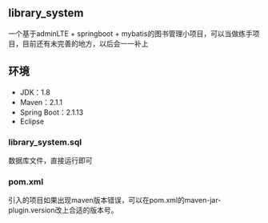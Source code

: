 ## library_system
一个基于adminLTE + springboot + mybatis的图书管理小项目，可以当做练手项目，目前还有未完善的地方，以后会一一补上
## 环境
* JDK：1.8
* Maven：2.1.1
* Spring Boot：2.1.13
* Eclipse
### library_system.sql
数据库文件，直接运行即可
### pom.xml
引入的项目如果出现maven版本错误，可以在pom.xml的maven-jar-plugin.version改上合适的版本号。
